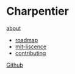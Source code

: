 # Charpentier

[ about ]()

  * [ roadmap ](roadmap.md)
  * [ mit-liscence ](mit-liscence.md)
  * [ contributing ](contributing.md)

[ Github ](https://github.com/denislaliberte/charpentier)
